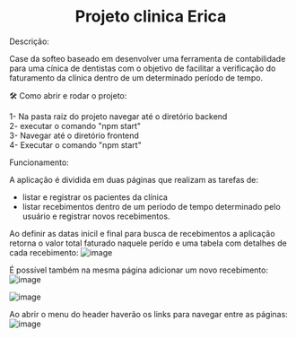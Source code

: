 <h1 align="center"> Projeto clinica Erica </h1>

Descrição:

Case da softeo baseado em desenvolver uma ferramenta de contabilidade para uma cínica de dentistas com o objetivo de facilitar a verificação do faturamento da clínica dentro de um determinado período de tempo.

🛠️ Como abrir e rodar o projeto:

1- Na pasta raiz do projeto navegar até o diretório backend<br/>
2- executar o comando "npm start" <br/>
3- Navegar até o diretório frontend <br/>
4- Executar o comando "npm start" <br/>

Funcionamento:

A aplicação é dividida em duas páginas que realizam as tarefas de:
- listar e registrar os pacientes da clínica <br />
- listar recebimentos dentro de um período de tempo determinado pelo usuário e registrar novos recebimentos.

Ao definir as datas inicil e final para busca de recebimentos a aplicação retorna o valor total faturado naquele perído e uma tabela com detalhes de cada recebimento:
![image](https://user-images.githubusercontent.com/81989436/189764126-1aa78b0e-9056-4f40-b99e-04ece67dd01f.png)

É possível também na mesma página adicionar um novo recebimento:
![image](https://user-images.githubusercontent.com/81989436/189764418-71ac4e75-25b7-4197-91ab-7e71b3d019be.png)

![image](https://user-images.githubusercontent.com/81989436/189764560-5180e3ce-9bb5-40c7-8a3b-67ae0d35cf96.png)

Ao abrir o menu do header haverão os links para navegar entre as páginas:
![image](https://user-images.githubusercontent.com/81989436/189764856-ad2dcb12-53da-4a50-80e7-584c2c92e86d.png)
